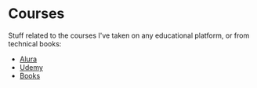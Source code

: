 # Courses

Stuff related to the courses I've taken on any educational platform, or from technical books:

- [Alura](./alura/)
- [Udemy](./udemy/)
- [Books](./books/)